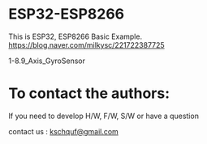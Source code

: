 # ESP32-ESP8266

   This is ESP32, ESP8266 Basic Example. 
   https://blog.naver.com/milkysc/221722387725
   
   1-8.9_Axis_GyroSensor

# To contact the authors:

If you need to develop H/W, F/W, S/W or have a question

contact us : kschquf@gmail.com
